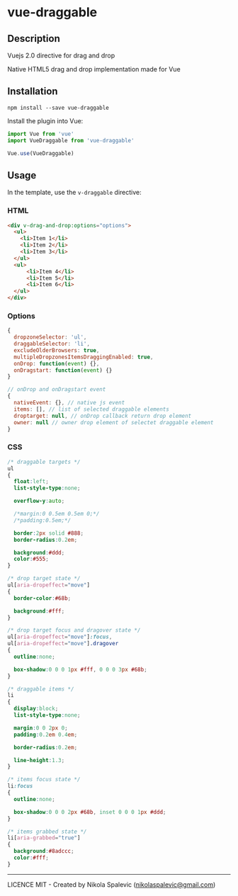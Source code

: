 # vue-draggable

## Description

Vuejs 2.0 directive for drag and drop

Native HTML5 drag and drop implementation made for Vue

## Installation

```
npm install --save vue-draggable
```

Install the plugin into Vue:

```javascript
import Vue from 'vue'
import VueDraggable from 'vue-draggable'

Vue.use(VueDraggable)
```

## Usage

In the template, use the `v-draggable` directive:

### HTML

```html
<div v-drag-and-drop:options="options">
  <ul>
    <li>Item 1</li>
    <li>Item 2</li>
    <li>Item 3</li>
  </ul>
  <ul>
      <li>Item 4</li>
      <li>Item 5</li>
      <li>Item 6</li>
  </ul>
</div>
```

### Options

```javascript
{
  dropzoneSelector: 'ul',
  draggableSelector: 'li',
  excludeOlderBrowsers: true,
  multipleDropzonesItemsDraggingEnabled: true,
  onDrop: function(event) {},
  onDragstart: function(event) {}
}

// onDrop and onDragstart event
{
  nativeEvent: {}, // native js event
  items: [], // list of selected draggable elements
  droptarget: null, // onDrop callback return drop element
  owner: null // owner drop element of selectet draggable element
}
```

### CSS

```css
/* draggable targets */
ul
{
  float:left;
  list-style-type:none;

  overflow-y:auto;

  /*margin:0 0.5em 0.5em 0;*/
  /*padding:0.5em;*/

  border:2px solid #888;
  border-radius:0.2em;

  background:#ddd;
  color:#555;
}

/* drop target state */
ul[aria-dropeffect="move"]
{
  border-color:#68b;

  background:#fff;
}

/* drop target focus and dragover state */
ul[aria-dropeffect="move"]:focus,
ul[aria-dropeffect="move"].dragover
{
  outline:none;

  box-shadow:0 0 0 1px #fff, 0 0 0 3px #68b;
}

/* draggable items */
li
{
  display:block;
  list-style-type:none;

  margin:0 0 2px 0;
  padding:0.2em 0.4em;

  border-radius:0.2em;

  line-height:1.3;
}

/* items focus state */
li:focus
{
  outline:none;

  box-shadow:0 0 0 2px #68b, inset 0 0 0 1px #ddd;
}

/* items grabbed state */
li[aria-grabbed="true"]
{
  background:#8adccc;
  color:#fff;
}
```

---

LICENCE MIT - Created by Nikola Spalevic (nikolaspalevic@gmail.com)
